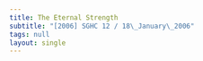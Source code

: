```yaml
---
title: The Eternal Strength
subtitle: "[2006] SGHC 12 / 18\_January\_2006"
tags: null
layout: single
---
```



